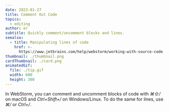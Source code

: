 ```yaml
---
date: 2023-01-27
title: Comment Out Code
topics:
  - editing
author: er
subtitle: Quickly comment/uncomment blocks and lines.
seealso:
  - title: Manipulating lines of code
    href: >-
      https://www.jetbrains.com/help/webstorm/working-with-source-code.html#editor_lines_code_blocks
thumbnail: ./thumbnail.png
cardThumbnail: ./card.png
animatedGif:
  file: ./tip.gif
  width: 600
  height: 300
---
```

In WebStorm, you can comment and uncomment blocks of code with _⌘⇧/_ 
on macOS and _Ctrl+Shift+/_ on Windows/Linux. To do the same for lines, 
use _⌘/_ or _Ctrl+/_.
